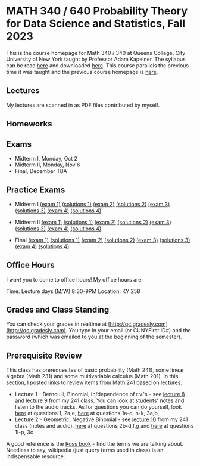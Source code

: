 # MATH 340 / 640 Probability Theory for Data Science and Statistics, Fall 2023

This is the course homepage for Math 340 / 340 at Queens College, City University of New York taught by Professor Adam Kapelner. The syllabus can be read [here](https://github.com/kapelner/QC_MATH_340_Fall_2023/blob/master/syllabus/syllabus.pdf) and downloaded [here](https://raw.githubusercontent.com/kapelner/QC_MATH_340_Fall_2023/master/syllabus/syllabus.pdf). This course parallels the previous time it was taught and the previous course homepage is [here](https://github.com/kapelner/QC_Math_621_Fall_2020).

## Lectures

My lectures are scanned in as PDF files contributed by myself.

<!--
* Lecture 23 [(Prof)](https://github.com/kapelner/QC_MATH_340_Fall_2023/blob/master/lectures/lec23kap.pdf)
* Lecture 22 [(Prof)](https://github.com/kapelner/QC_MATH_340_Fall_2023/blob/master/lectures/lec22kap.pdf)
* Lecture 21 [(Prof)](https://github.com/kapelner/QC_MATH_340_Fall_2023/blob/master/lectures/lec21kap.pdf)
* Lecture 20 [(Prof)](https://github.com/kapelner/QC_MATH_340_Fall_2023/blob/master/lectures/lec20kap.pdf)
* Lecture 19 [(Prof)](https://github.com/kapelner/QC_MATH_340_Fall_2023/blob/master/lectures/lec19kap.pdf)
* Lecture 18 [(Prof)](https://github.com/kapelner/QC_MATH_340_Fall_2023/blob/master/lectures/lec18kap.pdf)
* Lecture 17 [(Prof)](https://github.com/kapelner/QC_MATH_340_Fall_2023/blob/master/lectures/lec17kap.pdf)
* Lecture 16 [(Prof)](https://github.com/kapelner/QC_MATH_340_Fall_2023/blob/master/lectures/lec16kap.pdf)
* Lecture 15 [(Prof)](https://github.com/kapelner/QC_MATH_340_Fall_2023/blob/master/lectures/lec15kap.pdf)
* Lecture 14 [(Prof)](https://github.com/kapelner/QC_MATH_340_Fall_2023/blob/master/lectures/lec14kap.pdf)
* Lecture 13 [(Prof)](https://github.com/kapelner/QC_MATH_340_Fall_2023/blob/master/lectures/lec13kap.pdf)
* Lecture 12 [(Prof)](https://github.com/kapelner/QC_MATH_340_Fall_2023/blob/master/lectures/lec12kap.pdf)
* Lecture 11 [(Prof)](https://github.com/kapelner/QC_MATH_340_Fall_2023/blob/master/lectures/lec11kap.pdf)
* Lecture 10 [(Prof)](https://github.com/kapelner/QC_MATH_340_Fall_2023/blob/master/lectures/lec10kap.pdf)
* Lecture 9 [(Prof)](https://github.com/kapelner/QC_MATH_340_Fall_2023/blob/master/lectures/lec09kap.pdf)
* Lecture 8 [(Prof)](https://github.com/kapelner/QC_MATH_340_Fall_2023/blob/master/lectures/lec08kap.pdf)
* Lecture 7 [(Prof)](https://github.com/kapelner/QC_MATH_340_Fall_2023/blob/master/lectures/lec07kap.pdf)
* Lecture 6 [(Prof)](https://github.com/kapelner/QC_MATH_340_Fall_2023/blob/master/lectures/lec06kap.pdf)
* Lecture 5 [(Prof)](https://github.com/kapelner/QC_MATH_340_Fall_2023/blob/master/lectures/lec05kap.pdf)
* Lecture 4 [(Prof)](https://github.com/kapelner/QC_MATH_340_Fall_2023/blob/master/lectures/lec04kap.pdf)
* Lecture 3 [(Prof)](https://github.com/kapelner/QC_MATH_340_Fall_2023/blob/master/lectures/lec03kap.pdf)
* Lecture 2 [(Prof)](https://github.com/kapelner/QC_MATH_340_Fall_2023/blob/master/lectures/lec02kap.pdf)
* Lecture 1 [(Prof)](https://github.com/kapelner/QC_MATH_340_Fall_2023/blob/master/lectures/lec01kap.pdf)
-->

## Homeworks

<!--
* Homework 9 [(download)](https://github.com/kapelner/QC_MATH_340_Fall_2023/blob/master/homeworks/hw09/hw09.pdf?raw=true) [(view)](https://github.com/kapelner/QC_MATH_340_Fall_2023/blob/master/homeworks/hw09/hw09.pdf) (due 12/12)
* Homework 8 [(download)](https://github.com/kapelner/QC_MATH_340_Fall_2023/blob/master/homeworks/hw08/hw08.pdf?raw=true) [(view)](https://github.com/kapelner/QC_MATH_340_Fall_2023/blob/master/homeworks/hw08/hw08.pdf) (due 12/2)
* Homework 7 [(download)](https://github.com/kapelner/QC_MATH_340_Fall_2023/blob/master/homeworks/hw07/hw07.pdf?raw=true) [(view)](https://github.com/kapelner/QC_MATH_340_Fall_2023/blob/master/homeworks/hw07/hw07.pdf) (due 12/12)
* Homework 6 [(download)](https://github.com/kapelner/QC_MATH_340_Fall_2023/blob/master/homeworks/hw06/hw06.pdf?raw=true) [(view)](https://github.com/kapelner/QC_MATH_340_Fall_2023/blob/master/homeworks/hw06/hw06.pdf) (not formally due)
* Homework 5 [(download)](https://github.com/kapelner/QC_MATH_340_Fall_2023/blob/master/homeworks/hw05/hw05.pdf?raw=true) [(view)](https://github.com/kapelner/QC_MATH_340_Fall_2023/blob/master/homeworks/hw05/hw05.pdf) (due 12/1)
* Homework 4 [(download)](https://github.com/kapelner/QC_MATH_340_Fall_2023/blob/master/homeworks/hw04/hw04.pdf?raw=true) [(view)](https://github.com/kapelner/QC_MATH_340_Fall_2023/blob/master/homeworks/hw04/hw04.pdf) (due 11/14)
* Homework 3 [(download)](https://github.com/kapelner/QC_MATH_340_Fall_2023/blob/master/homeworks/hw03/hw03.pdf?raw=true) [(view)](https://github.com/kapelner/QC_MATH_340_Fall_2023/blob/master/homeworks/hw03/hw03.pdf) (due 10/30)
* Homework 2 [(download)](https://github.com/kapelner/QC_MATH_340_Fall_2023/blob/master/homeworks/hw02/hw02.pdf?raw=true) [(view)](https://github.com/kapelner/QC_MATH_340_Fall_2023/blob/master/homeworks/hw02/hw02.pdf) (due 9/30)
* Homework 1 [(download)](https://github.com/kapelner/QC_MATH_340_Fall_2023/blob/master/homeworks/hw01/hw01.pdf?raw=true) [(view)](https://github.com/kapelner/QC_MATH_340_Fall_2023/blob/master/homeworks/hw01/hw01.pdf) (due 9/5)
-->

## Exams

* Midterm I, Monday, Oct 2
* Midterm II, Monday, Nov 6
* Final, December TBA

## Practice Exams

* Midterm I [(exam 1)](https://github.com/kapelner/QC_Math_621_Fall_2020/blob/master/exams/midterm1/midterm1.pdf) [(solutions 1)](https://github.com/kapelner/QC_Math_621_Fall_2020/blob/master/exams/midterm1/midterm1_solutions.pdf) [(exam 2)](https://github.com/kapelner/QC_Math_621_Fall_2017/blob/master/exams/midterm1/midterm1.pdf) [(solutions 2)](https://github.com/kapelner/QC_Math_621_Fall_2017/blob/master/exams/midterm1/midterm1_solutions.pdf) [(exam 3)](https://github.com/kapelner/QC_Math_621_Fall_2019/blob/master/exams/midterm1/midterm1.pdf) [(solutions 3)](https://github.com/kapelner/QC_Math_621_Fall_2019/blob/master/exams/midterm1/midterm1_solutions.pdf) [(exam 4)](https://github.com/kapelner/QC_Math_621_Fall_2021/blob/master/exams/midterm1/midterm1.pdf) [(solutions 4)](https://github.com/kapelner/QC_Math_621_Fall_2021/blob/master/exams/midterm1/midterm1_solutions.pdf)

* Midterm II [(exam 1)](https://github.com/kapelner/QC_Math_621_Fall_2020/blob/master/exams/midterm2/midterm2.pdf) [(solutions 1)](https://github.com/kapelner/QC_Math_621_Fall_2020/blob/master/exams/midterm2/midterm2_solutions.pdf) [(exam 2)](https://github.com/kapelner/QC_Math_621_Fall_2017/blob/master/exams/midterm2/midterm2.pdf) [(solutions 2)](https://github.com/kapelner/QC_Math_621_Fall_2017/blob/master/exams/midterm2/midterm2_solutions.pdf) [(exam 3)](https://github.com/kapelner/QC_Math_621_Fall_2019/blob/master/exams/midterm2/midterm2.pdf) [(solutions 3)](https://github.com/kapelner/QC_Math_621_Fall_2019/blob/master/exams/midterm2/midterm2_solutions.pdf) [(exam 4)](https://github.com/kapelner/QC_Math_621_Fall_2021/blob/master/exams/midterm2/midterm2.pdf) [(solutions 4)](https://github.com/kapelner/QC_Math_621_Fall_2021/blob/master/exams/midterm2/midterm2_solutions.pdf)

* Final [(exam 1)](https://github.com/kapelner/QC_Math_621_Fall_2020/blob/master/exams/final/final.pdf) [(solutions 1)](https://github.com/kapelner/QC_Math_621_Fall_2020/blob/master/exams/final/final_solutions.pdf) [(exam 2)](https://github.com/kapelner/QC_Math_621_Fall_2017/blob/master/exams/final/final.pdf) [(solutions 2)](https://github.com/kapelner/QC_Math_621_Fall_2017/blob/master/exams/final/final_solutions.pdf) [(exam 3)](https://github.com/kapelner/QC_Math_621_Fall_2019/blob/master/exams/final/final.pdf) [(solutions 3)](https://github.com/kapelner/QC_Math_621_Fall_2019/blob/master/exams/final/final_solutions.pdf) [(exam 4)](https://github.com/kapelner/QC_Math_621_Fall_2021/blob/master/exams/final/final.pdf) [(solutions 4)](https://github.com/kapelner/QC_Math_621_Fall_2021/blob/master/exams/final/final_solutions.pdf)

## Office Hours

I *want* you to come to office hours! My office hours are:

Time: Lecture days (M/W) 8:30-9PM
Location: KY 258


## Grades and Class Standing

You can check your grades in realtime at [http://qc.gradesly.com](http://qc.gradesly.com). You type in your email (or CUNYFirst ID#) and the password (which was emailed to you at the beginning of the semester).

## Prerequisite Review

This class has prerequesites of basic probability (Math 241), some linear algebra (Math 231) and some multivariable calculus (Math 201). In this section, I posted links to review items from Math 241 based on lectures. 

* Lecture 1 - Bernoulli, Binomial, In/dependence of r.v.'s - see [lecture 8 and lecture 9](https://github.com/kapelner/QC_Math_241_Fall_2016) from my 241 class. You can look at students' notes and listen to the audio tracks. As for questions you can do yourself, look [here](https://github.com/kapelner/QC_Math_241_Fall_2016/blob/master/exams/midterm2/midterm2_solutions.pdf) at questions 1, 2a,e, [here](https://github.com/kapelner/QC_Math_241_Fall_2015/blob/master/exams/midterm2/midterm2_solutions.pdf) at questions 1a-d, h-k, 3a,b, 
* Lecture 2 - Geometric, Negative Binomial - see [lecture 10](https://github.com/kapelner/QC_Math_241_Fall_2016) from my 241 class (notes and audio). [here](https://github.com/kapelner/QC_Math_241_Fall_2016/blob/master/exams/midterm2/midterm2_solutions.pdf) at questions 2b-d,f,g and [here](https://github.com/kapelner/QC_Math_241_Fall_2015/blob/master/exams/midterm2/midterm2_solutions.pdf) at questions 1l-p, 3c<!---->

A good reference is the [Ross book](https://www.amazon.com/First-Course-Probability-6th/dp/0130338516/ref=sr_1_6?ie=UTF8&qid=1504062810&sr=8-6&keywords=probability+ross) - find the terms we are talking about. Needless to say, wikipedia (just query terms used in class) is an indispensable resource.

